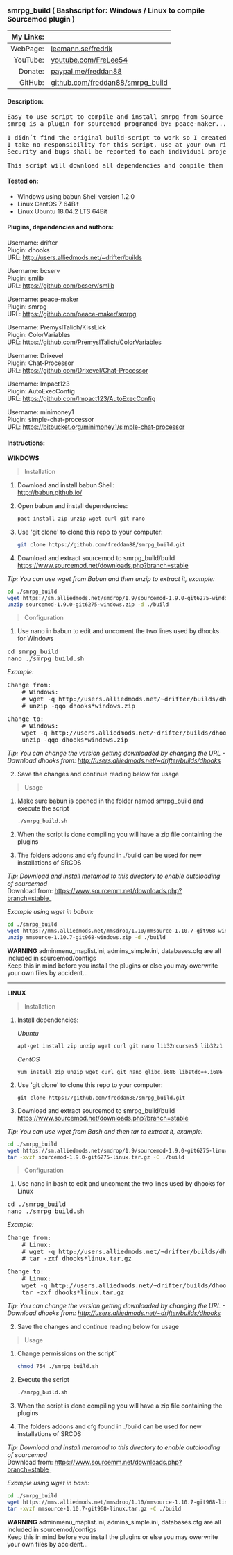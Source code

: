 ### smrpg_build ( Bashscript for: Windows / Linux to compile Sourcemod plugin )

| My Links: ||
| --------: | --------------------------------------------------
| WebPage:  | [leemann.se/fredrik](http://www.leemann.se/fredrik)
| YouTube:  | [youtube.com/FreLee54](https://www.youtube.com/user/FreLee54)
| Donate:   | [paypal.me/freddan88](https://www.paypal.me/freddan88)
| GitHub:   | [github.com/freddan88/smrpg_build](https://github.com/freddan88/smrpg_build)

#### Description:

<pre>
Easy to use script to compile and install smrpg from Source
smrpg is a plugin for sourcemod programed by: peace-maker...

I didn´t find the original build-script to work so I created my own
I take no responsibility for this script, use at your own risk
Security and bugs shall be reported to each individual project

This script will download all dependencies and compile them with the plugin
</pre>

#### Tested on:

- Windows using babun Shell version 1.2.0
- Linux CentOS 7 64Bit
- Linux Ubuntu 18.04.2 LTS 64Bit

#### Plugins, dependencies and authors:

Username: drifter<br/>
Plugin: dhooks<br/>
URL: http://users.alliedmods.net/~drifter/builds<br/>

Username: bcserv<br/>
Plugin: smlib<br/>
URL: https://github.com/bcserv/smlib<br/>

Username: peace-maker<br/>
Plugin: smrpg<br/>
URL: https://github.com/peace-maker/smrpg<br/>

Username: PremyslTalich/KissLick<br/>
Plugin: ColorVariables<br/>
URL: https://github.com/PremyslTalich/ColorVariables<br/>

Username: Drixevel<br/>
Plugin: Chat-Processor<br/>
URL: https://github.com/Drixevel/Chat-Processor<br/>

Username: Impact123<br/>
Plugin: AutoExecConfig<br/>
URL: https://github.com/Impact123/AutoExecConfig<br/>

Username: minimoney1<br/>
Plugin: simple-chat-processor<br/>
URL: https://bitbucket.org/minimoney1/simple-chat-processor<br/>

#### Instructions:

__WINDOWS__

> Installation

1. Download and install babun Shell:<br/>
http://babun.github.io/

2. Open babun and install dependencies:
    ```Bash
    pact install zip unzip wget curl git nano
    ```

3. Use 'git clone' to clone this repo to your computer:
    ```Bash
    git clone https://github.com/freddan88/smrpg_build.git
    ```

4. Download and extract sourcemod to smrpg_build/build<br/>
https://www.sourcemod.net/downloads.php?branch=stable

_Tip: You can use wget from Babun and then unzip to extract it, example:_

```Bash
cd ./smrpg_build
wget https://sm.alliedmods.net/smdrop/1.9/sourcemod-1.9.0-git6275-windows.zip
unzip sourcemod-1.9.0-git6275-windows.zip -d ./build
```

> Configuration

1. Use nano in babun to edit and uncoment the two lines used by dhooks for Windows

<pre>
cd smrpg_build
nano ./smrpg_build.sh
</pre>

_Example:_

<pre>
Change from:
    # Windows:
    # wget -q http://users.alliedmods.net/~drifter/builds/dhooks/2.2/dhooks-2.2.0-hg126-windows.zip
    # unzip -qqo dhooks*windows.zip
</pre>

<pre>
Change to:
    # Windows:
    wget -q http://users.alliedmods.net/~drifter/builds/dhooks/2.2/dhooks-2.2.0-hg126-windows.zip
    unzip -qqo dhooks*windows.zip
</pre>

_Tip: You can change the version getting downloaded by changing the URL - Download dhooks from: http://users.alliedmods.net/~drifter/builds/dhooks_

2. Save the changes and continue reading below for usage

> Usage

1. Make sure babun is opened in the folder named smrpg_build and execute the script
    ```Bash
    ./smrpg_build.sh
    ```

2. When the script is done compiling you will have a zip file containing the plugins

3. The folders addons and cfg found in ./build can be used for new installations of SRCDS

_Tip: Download and install metamod to this directory to enable autoloading of sourcemod_<br/>
Download from: https://www.sourcemm.net/downloads.php?branch=stable_

_Example using wget in babun:_

```Bash
cd ./smrpg_build
wget https://mms.alliedmods.net/mmsdrop/1.10/mmsource-1.10.7-git968-windows.zip
unzip mmsource-1.10.7-git968-windows.zip -d ./build
```

__WARNING__
adminmenu_maplist.ini, admins_simple.ini, databases.cfg are all included in sourcemod/configs<br/>
Keep this in mind before you install the plugins or else you may owerwrite your own files by accident...

---

__LINUX__

> Installation

1. Install dependencies:

    _Ubuntu_
    ```Bash
    apt-get install zip unzip wget curl git nano lib32ncurses5 lib32z1 lib32stdc++6
    ```
    _CentOS_
    ```
    yum install zip unzip wget curl git nano glibc.i686 libstdc++.i686
    ```

2. Use 'git clone' to clone this repo to your computer:
    ```
    git clone https://github.com/freddan88/smrpg_build.git
    ```

3. Download and extract sourcemod to smrpg_build/build<br/>
https://www.sourcemod.net/downloads.php?branch=stable

_Tip: You can use wget from Bash and then tar to extract it, example:_

```Bash
cd ./smrpg_build
wget https://sm.alliedmods.net/smdrop/1.9/sourcemod-1.9.0-git6275-linux.tar.gz
tar -xvzf sourcemod-1.9.0-git6275-linux.tar.gz -C ./build
```

> Configuration

1. Use nano in bash to edit and uncoment the two lines used by dhooks for Linux

<pre>
cd ./smrpg_build
nano ./smrpg_build.sh
</pre>

_Example:_

<pre>
Change from:
    # Linux:
    # wget -q http://users.alliedmods.net/~drifter/builds/dhooks/2.2/dhooks-2.2.0-hg126-linux.tar.gz
    # tar -zxf dhooks*linux.tar.gz
</pre>

<pre>
Change to:
    # Linux:
    wget -q http://users.alliedmods.net/~drifter/builds/dhooks/2.2/dhooks-2.2.0-hg126-linux.tar.gz
    tar -zxf dhooks*linux.tar.gz
</pre>

_Tip: You can change the version getting downloaded by changing the URL - Download dhooks from: http://users.alliedmods.net/~drifter/builds/dhooks_

2. Save the changes and continue reading below for usage

> Usage

1. Change permissions on the script¨
    ```Bash
    chmod 754 ./smrpg_build.sh
    ```

2. Execute the script
    ```Bash
    ./smrpg_build.sh
    ```

3. When the script is done compiling you will have a zip file containing the plugins

4. The folders addons and cfg found in ./build can be used for new installations of SRCDS

_Tip: Download and install metamod to this directory to enable autoloading of sourcemod_<br/>
Download from: https://www.sourcemm.net/downloads.php?branch=stable_

_Example using wget in bash:_

```Bash
cd ./smrpg_build
wget https://mms.alliedmods.net/mmsdrop/1.10/mmsource-1.10.7-git968-linux.tar.gz
tar -xvzf mmsource-1.10.7-git968-linux.tar.gz -C ./build
```

__WARNING__
adminmenu_maplist.ini, admins_simple.ini, databases.cfg are all included in sourcemod/configs<br/>
Keep this in mind before you install the plugins or else you may owerwrite your own files by accident...
